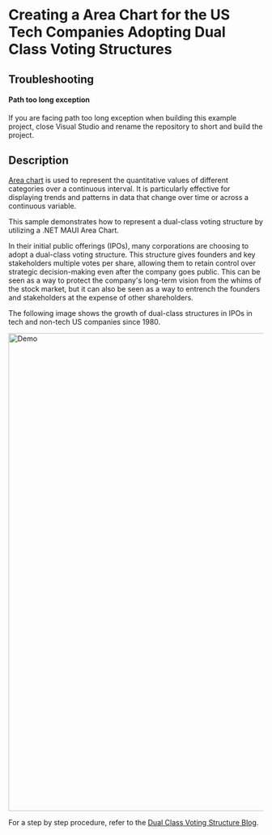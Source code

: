 # Creating a Area Chart for the US Tech Companies Adopting Dual Class Voting Structures

## Troubleshooting
#### Path too long exception
If you are facing path too long exception when building this example project, close Visual Studio and rename the repository to short and build the project.

## Description
[Area chart](https://www.syncfusion.com/maui-controls/maui-cartesian-charts/chart-types/maui-area-chart) is used to represent the quantitative values of different categories over a continuous interval. It is particularly effective for displaying trends and patterns in data that change over time or across a continuous variable.

This sample demonstrates how to represent a dual-class voting structure by utilizing a .NET MAUI Area Chart.

In their initial public offerings (IPOs), many corporations are choosing to adopt a dual-class voting structure. This structure gives founders and key stakeholders multiple votes per share, allowing them to retain control over strategic decision-making even after the company goes public. This can be seen as a way to protect the company's long-term vision from the whims of the stock market, but it can also be seen as a way to entrench the founders and stakeholders at the expense of other shareholders.

The following image shows the growth of dual-class structures in IPOs in tech and non-tech US companies since 1980.

<img width="944" alt="Demo" src="https://github.com/SyncfusionExamples/Creating-a-Area-Chart-for-the-US-Tech-Companies-Adopting-Dual-Class-Voting-Structures/assets/103025761/77e33191-a317-4090-8012-3c37bd7e6006">

For a step by step procedure, refer to the [Dual Class Voting Structure Blog](https://www.syncfusion.com/blogs/post/dotnet-maui-area-chart-visualize-us-companies-adopting-dual-class-voting.aspx).
